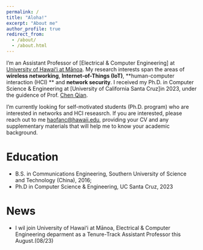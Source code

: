 ```yaml
---
permalink: /
title: "Aloha!"
excerpt: "About me"
author_profile: true
redirect_from: 
  - /about/
  - /about.html
---
```


I’m an Assistant Professor of [Electrical & Computer Engineering] at [University of Hawaiʻi at Mānoa](https://ee.hawaii.edu/faculty/profile?usr=124). My research interests span the areas of **wireless networking**, **Internet-of-Things (IoT)**, **human-computer interaction (HCI) ** and **network security**. I received my Ph.D. in Computer Science & Engineering at [University of California Santa Cruz]in 2023, under the guidence of Prof. [Chen Qian](https://users.soe.ucsc.edu/~qian/).

I’m currently looking for self-motivated students (Ph.D. program) who are interested in networks and HCI reseasrch. If you are interested, please reach out to me [haofanc@hawaii.edu](haofanc@hawaii.edu), providing your CV and any supplementary materials that will help me to know your academic background.

Education
======
- B.S. in Communications Engineering, Southern University of Science and Technology (China), 2016;
- Ph.D in Computer Science & Engineering, UC Santa Cruz, 2023

News
======
- I wil join University of Hawaiʻi at Mānoa, Electrical & Computer Engineering deparment as a Tenure-Track Assistant Professor this August.(08/23) 


